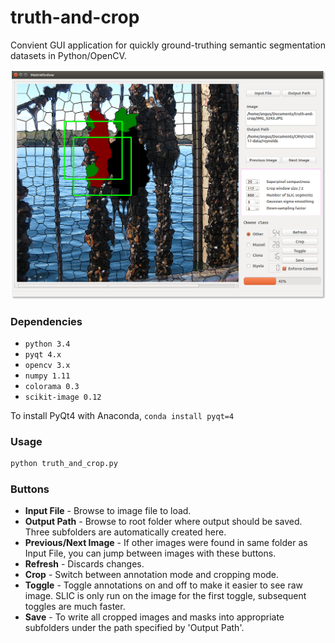 # truth-and-crop

Convient GUI application for quickly ground-truthing semantic segmentation datasets in Python/OpenCV.

![sample](images/sample.png)

### Dependencies

+ `python 3.4`
+ `pyqt 4.x`
+ `opencv 3.x`
+ `numpy 1.11`
+ `colorama 0.3`
+ `scikit-image 0.12`

To install PyQt4 with Anaconda, `conda install pyqt=4`

### Usage

```bash
python truth_and_crop.py
```

### Buttons

+ __Input File__ - Browse to image file to load.
+ __Output Path__ - Browse to root folder where output should be saved. Three subfolders are automatically created here.
+ __Previous/Next Image__ - If other images were found in same folder as Input File, you can jump between images with these buttons.
+ __Refresh__ - Discards changes.
+ __Crop__ - Switch between annotation mode and cropping mode.
+ __Toggle__ - Toggle annotations on and off to make it easier to see raw image. SLIC is only run on the image for the first toggle, subsequent toggles are much faster.
+ __Save__ - To write all cropped images and masks into appropriate subfolders under the path specified by 'Output Path'.
